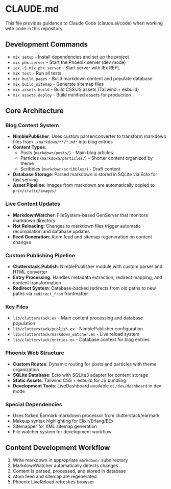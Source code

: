 # CLAUDE.md

This file provides guidance to Claude Code (claude.ai/code) when working with code in this repository.

## Development Commands

- `mix setup` - Install dependencies and set up the project
- `mix phx.server` - Start the Phoenix server (dev mode)
- `iex -S mix phx.server` - Start server with IEx REPL
- `mix test` - Run all tests
- `mix build_pages` - Build markdown content and populate database
- `mix build_sitemap` - Generate sitemap files
- `mix assets.build` - Build CSS/JS assets (Tailwind + esbuild)
- `mix assets.deploy` - Build minified assets for production

## Core Architecture

### Blog Content System
- **NimblePublisher**: Uses custom parser/converter to transform markdown files from `./markdown/**/*.md*` into blog entries
- **Content Types**: 
  - Posts (`markdown/posts/`) - Main blog articles
  - Particles (`markdown/particles/`) - Shorter content organized by theme
  - Scribbles (`markdown/scribbles/`) - Draft content
- **Database Storage**: Parsed markdown is stored in SQLite via Ecto for fast serving
- **Asset Pipeline**: Images from markdown are automatically copied to `priv/static/images/`

### Live Content Updates
- **MarkdownWatcher**: FileSystem-based GenServer that monitors markdown directory
- **Hot Reloading**: Changes to markdown files trigger automatic recompilation and database updates
- **Feed Generation**: Atom feed and sitemap regeneration on content changes

### Custom Publishing Pipeline
- **Clutterstack.Publish**: NimblePublisher module with custom parser and HTML converter
- **Entry Processing**: Handles metadata extraction, redirect mapping, and content transformation
- **Redirect System**: Database-backed redirects from old paths to new paths via `redirect_from` frontmatter

### Key Files
- `lib/clutterstack.ex` - Main content processing and database population
- `lib/clutterstack/publish.ex` - NimblePublisher configuration
- `lib/clutterstack/markdown_watcher.ex` - Live reload system
- `lib/clutterstack/entries.ex` - Database context for blog entries

### Phoenix Web Structure
- **Custom Routes**: Dynamic routing for posts and particles with theme organization
- **SQLite Database**: Ecto with SQLite3 adapter for content storage
- **Static Assets**: Tailwind CSS + esbuild for JS bundling
- **Development Tools**: LiveDashboard available at `/dev/dashboard` in dev mode

### Special Dependencies
- Uses forked Earmark markdown processor from clutterstack/earmark
- Makeup syntax highlighting for Elixir/Erlang/EEx
- Sitemapper for XML sitemap generation
- File watcher system for development workflow

## Content Development Workflow
1. Write markdown in appropriate `markdown/` subdirectory
2. MarkdownWatcher automatically detects changes
3. Content is parsed, processed, and stored in database
4. Atom feed and sitemap are regenerated
5. Phoenix LiveReload refreshes browser